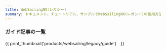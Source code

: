 ```yaml
---
title: WebSailingNX(レガシー)
summary: ドキュメント、チュートリアル、サンプルでWebSailingNX(レガシー)の使用方法について説明します。ユーザー、開発者、管理者向けの情報が含まれます。
---
```

### ガイド記事の一覧

{{ print_thumbnail('products/websailing/legacy/guide')　}}